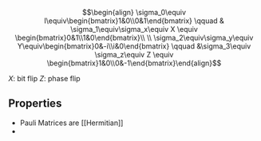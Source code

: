 $$\begin{align}
\sigma_0\equiv I\equiv\begin{bmatrix}1&0\\0&1\end{bmatrix}
 \qquad & \sigma_1\equiv\sigma_x\equiv X \equiv \begin{bmatrix}0&1\\1&0\end{bmatrix}\\  \\ \sigma_2\equiv\sigma_y\equiv Y\equiv\begin{bmatrix}0&-i\\i&0\end{bmatrix} \qquad &\sigma_3\equiv \sigma_z\equiv Z \equiv \begin{bmatrix}1&0\\0&-1\end{bmatrix}\end{align}$$

$X$: bit flip
$Z$: phase flip

## Properties
- Pauli Matrices are [[Hermitian]]
- 

